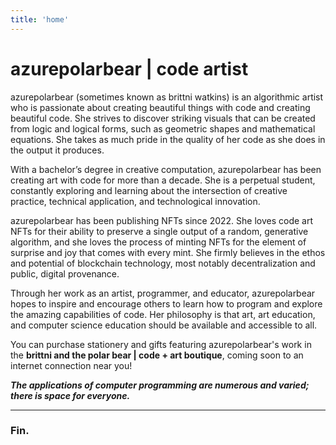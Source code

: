 ```yaml
---
title: 'home'
---
```


# azurepolarbear | code artist

azurepolarbear (sometimes known as brittni watkins) is an algorithmic artist
who is passionate about creating beautiful things with code and creating beautiful code.
She strives to discover striking visuals that can be created from logic and logical forms,
such as geometric shapes and mathematical equations.
She takes as much pride in the quality of her code as she does in the output it produces.

With a bachelor’s degree in creative computation, azurepolarbear has been creating art with code
for more than a decade. She is a perpetual student, constantly exploring and learning about
the intersection of creative practice, technical application, and technological innovation.

azurepolarbear has been publishing NFTs since 2022. She loves code art NFTs for their
ability to preserve a single output of a random, generative algorithm, and she loves the process
of minting NFTs for the element of surprise and joy that comes with every mint.
She firmly believes in the ethos and potential of blockchain technology,
most notably decentralization and public, digital provenance.

Through her work as an artist, programmer, and educator, azurepolarbear hopes to
inspire and encourage others to learn how to program and explore
the amazing capabilities of code. Her philosophy is that art, art education,
and computer science education should be available and accessible to all.

You can purchase stationery and gifts featuring azurepolarbear's work
in the **brittni and the polar bear | code + art boutique**,
coming soon to an internet connection near you!

***The applications of computer programming are numerous and varied; there is space for everyone.***

----

### Fin.
